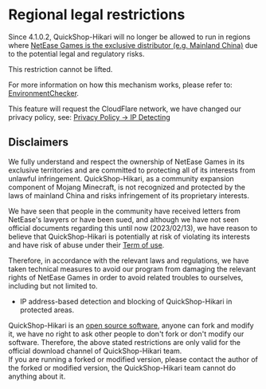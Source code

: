 # Regional legal restrictions

Since 4.1.0.2, QuickShop-Hikari will no longer be allowed to run in regions where [NetEase Games is the exclusive distributor (e.g. Mainland China)](https://mc.163.com/) due to the potential legal and regulatory risks.

This restriction cannot be lifted.

For more information on how this mechanism works, please refer to: [EnvironmentChecker](https://github.com/Ghost-chu/QuickShop-Hikari/blob/hikari/quickshop-bukkit/src/main/java/com/ghostchu/quickshop/util/envcheck/EnvironmentChecker.java).

This feature will request the CloudFlare network, we have changed our privacy policy, see: [Privacy Policy -> IP Detecting](privacy.md)

## Disclaimers

We fully understand and respect the ownership of NetEase Games in its exclusive territories and are committed to protecting all of its interests from unlawful infringement.
QuickShop-Hikari, as a community expansion component of Mojang Minecraft, is not recognized and protected by the laws of mainland China and risks infringement of its proprietary interests.

We have seen that people in the community have received letters from NetEase's lawyers or have been sued, and although we have not seen official documents regarding this until now (2023/02/13), we have reason to believe that QuickShop-Hikari is potentially at risk of violating its interests and have risk of abuse under their [Term of use](http://update.unisdk.163.com/html/latest_v5.html).

Therefore, in accordance with the relevant laws and regulations, we have taken technical measures to avoid our program from damaging the relevant rights of NetEase Games in order to avoid related troubles to ourselves, including but not limited to.

* IP address-based detection and blocking of QuickShop-Hikari in protected areas.

QuickShop-Hikari is an [open source software](https://www.gnu.org/licenses/quick-guide-gplv3.zh-cn.html), anyone can fork and modify it, we have no right to ask other people to don't fork or don't modify our software. Therefore, the above stated restrictions are only valid for the official download channel of QuickShop-Hikari team.  
If you are running a forked or modified version, please contact the author of the forked or modified version, the QuickShop-Hikari team cannot do anything about it.
